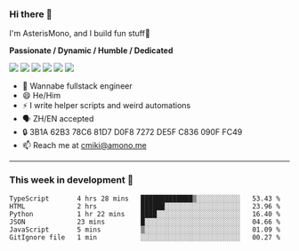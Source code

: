 ### Hi there 👋

I'm AsterisMono, and I build fun stuff🤣

**Passionate / Dynamic / Humble / Dedicated**

![](https://img.shields.io/badge/TypeScript-007ACC?style=for-the-badge&logo=typescript&logoColor=white)
![](https://img.shields.io/badge/React-20232A?style=for-the-badge&logo=react&logoColor=61DAFB)
![](https://img.shields.io/badge/Node.js-339933?style=for-the-badge&logo=nodedotjs&logoColor=white)
![](https://img.shields.io/badge/Python-FFD43B?style=for-the-badge&logo=python&logoColor=blue)
![](https://img.shields.io/badge/Arch_Linux-1793D1?style=for-the-badge&logo=arch-linux&logoColor=white)
![](https://img.shields.io/badge/matrix-000000?style=for-the-badge&logo=Matrix&logoColor=white)

- 🌱 Wannabe fullstack engineer
- 😄 He/Him
- ⚡ I write helper scripts and weird automations
- 🗣️ ZH/EN accepted
- 🔒 3B1A 62B3 78C6 81D7 D0F8 7272 DE5F C836 090F FC49
- 📫 Reach me at cmiki@amono.me

------

### This week in development 🚀

<!--START_SECTION:waka-->

```text
TypeScript       4 hrs 28 mins   █████████████▒░░░░░░░░░░░   53.43 %
HTML             2 hrs           ██████░░░░░░░░░░░░░░░░░░░   23.96 %
Python           1 hr 22 mins    ████░░░░░░░░░░░░░░░░░░░░░   16.40 %
JSON             23 mins         █░░░░░░░░░░░░░░░░░░░░░░░░   04.66 %
JavaScript       5 mins          ▒░░░░░░░░░░░░░░░░░░░░░░░░   01.09 %
GitIgnore file   1 min           ░░░░░░░░░░░░░░░░░░░░░░░░░   00.27 %
```

<!--END_SECTION:waka-->
